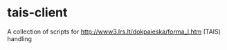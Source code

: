 # tais-client

A collection of scripts for http://www3.lrs.lt/dokpaieska/forma_l.htm (TAIS) handling
